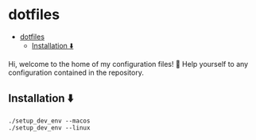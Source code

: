 # dotfiles

<!--toc:start-->
- [dotfiles](#dotfiles)
  - [Installation ⬇️](#installation-️)
<!--toc:end-->

Hi, welcome to the home of my configuration files! 👋
Help yourself to any configuration contained in the repository.

## Installation ⬇️

```shell
./setup_dev_env --macos
./setup_dev_env --linux
```
